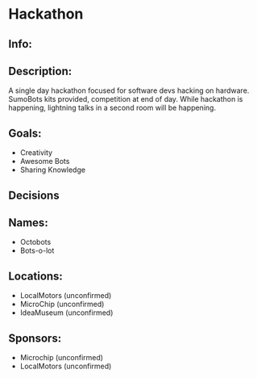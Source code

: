 Hackathon
=========

Info:
-----

## Description:

A single day hackathon focused for software devs hacking on hardware. SumoBots kits provided, competition at end of day. While hackathon is happening, lightning talks in a second room will be happening.

## Goals:

* Creativity
* Awesome Bots
* Sharing Knowledge

Decisions
---------

## Names:

* Octobots
* Bots-o-lot

## Locations:

* LocalMotors (unconfirmed)
* MicroChip (unconfirmed)
* IdeaMuseum (unconfirmed)

## Sponsors:

* Microchip (unconfirmed)
* LocalMotors (unconfirmed)
